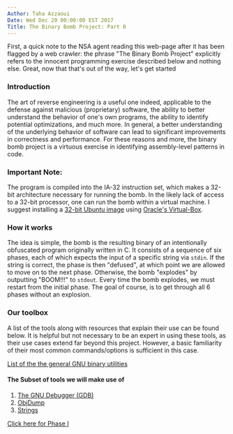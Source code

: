 ```yaml
---
Author: Taha Azzaoui
Date: Wed Dec 20 00:00:00 EST 2017
Title: The Binary Bomb Project: Part 0 
---
```


First, a quick note to the NSA agent reading this web-page after it has
been flagged by a web crawler: the phrase \"The Binary Bomb Project\"
explicitly refers to the innocent programming exercise described below
and nothing else. Great, now that that\'s out of the way, let\'s get
started

### Introduction

The art of reverse engineering is a useful one indeed, applicable to the
defense against malicious (proprietary) software, the ability to better
understand the behavior of one\'s own programs, the ability to identify
potential optimizations, and much more. In general, a better
understanding of the underlying behavior of software can lead to
significant improvements in correctness and performance. For these
reasons and more, the binary bomb project is a virtuous exercise in
identifying assembly-level patterns in code.

### Important Note:

The program is compiled into the IA-32 instruction set, which makes a
32-bit architecture necessary for running the bomb. In the likely lack
of access to a 32-bit processor, one can run the bomb within a virtual
machine. I suggest installing a [32-bit Ubuntu
image](https://www.ubuntu.com/download/alternative-downloads) using
[Oracle\'s Virtual-Box](https://www.virtualbox.org/wiki/Downloads).

### How it works

The idea is simple, the bomb is the resulting binary of an intentionally
obfuscated program originally written in C. It consists of a sequence of
six phases, each of which expects the input of a specific string via
`stdin`. If the string is correct, the phase is then \"defused\", at
which point we are allowed to move on to the next phase. Otherwise, the
bomb \"explodes\" by outputting \"BOOM!!!\" to `stdout`. Every time the
bomb explodes, we must restart from the initial phase. The goal of
course, is to get through all 6 phases without an explosion.

### Our toolbox

A list of the tools along with resources that explain their use can be
found below. It is helpful but not necessary to be an expert in using
these tools, as their use cases extend far beyond this project. However,
a basic familiarity of their most common commands/options is sufficient
in this case.

[List of the the general GNU binary utilities](https://ftp.gnu.org/old-gnu/Manuals/binutils-2.12/html_node/binutils.html)

#### The Subset of tools we will make use of

1.  [The GNU Debugger (GDB)](https://www.gnu.org/software/gdb/)
2.  [ObjDump](https://ftp.gnu.org/old-gnu/Manuals/binutils-2.12/html_node/binutils_6.html)
3.  [Strings](https://ftp.gnu.org/old-gnu/Manuals/binutils-2.12/html_node/binutils_9.html#SEC9)

[Click here for Phase I](https://tahaazzaoui.com/blog/binary_bomb_1.html)
